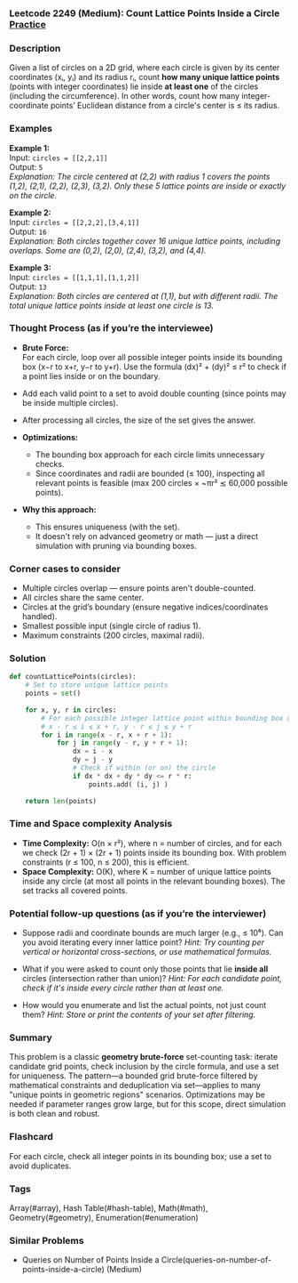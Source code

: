 ### Leetcode 2249 (Medium): Count Lattice Points Inside a Circle [Practice](https://leetcode.com/problems/count-lattice-points-inside-a-circle)

### Description  
Given a list of circles on a 2D grid, where each circle is given by its center coordinates (xᵢ, yᵢ) and its radius rᵢ, count **how many unique lattice points** (points with integer coordinates) lie inside **at least one** of the circles (including the circumference). In other words, count how many integer-coordinate points’ Euclidean distance from a circle's center is ≤ its radius.

### Examples  

**Example 1:**  
Input: `circles = [[2,2,1]]`  
Output: `5`  
*Explanation: The circle centered at (2,2) with radius 1 covers the points (1,2), (2,1), (2,2), (2,3), (3,2). Only these 5 lattice points are inside or exactly on the circle.*

**Example 2:**  
Input: `circles = [[2,2,2],[3,4,1]]`  
Output: `16`  
*Explanation: Both circles together cover 16 unique lattice points, including overlaps. Some are (0,2), (2,0), (2,4), (3,2), and (4,4).*

**Example 3:**  
Input: `circles = [[1,1,1],[1,1,2]]`  
Output: `13`  
*Explanation: Both circles are centered at (1,1), but with different radii. The total unique lattice points inside at least one circle is 13.*

### Thought Process (as if you’re the interviewee)  
- **Brute Force:**  
  For each circle, loop over all possible integer points inside its bounding box (x−r to x+r, y−r to y+r). Use the formula (dx)² + (dy)² ≤ r² to check if a point lies inside or on the boundary.

- Add each valid point to a set to avoid double counting (since points may be inside multiple circles).

- After processing all circles, the size of the set gives the answer.

- **Optimizations:**   
  - The bounding box approach for each circle limits unnecessary checks.  
  - Since coordinates and radii are bounded (≤ 100), inspecting all relevant points is feasible (max 200 circles × ~πr² ≲ 60,000 possible points).

- **Why this approach:**  
  - This ensures uniqueness (with the set).
  - It doesn't rely on advanced geometry or math — just a direct simulation with pruning via bounding boxes.

### Corner cases to consider  
- Multiple circles overlap — ensure points aren't double-counted.
- All circles share the same center.
- Circles at the grid’s boundary (ensure negative indices/coordinates handled).
- Smallest possible input (single circle of radius 1).
- Maximum constraints (200 circles, maximal radii).

### Solution

```python
def countLatticePoints(circles):
    # Set to store unique lattice points
    points = set()
    
    for x, y, r in circles:
        # For each possible integer lattice point within bounding box of the circle
        # x - r ≤ i ≤ x + r, y - r ≤ j ≤ y + r
        for i in range(x - r, x + r + 1):
            for j in range(y - r, y + r + 1):
                dx = i - x
                dy = j - y
                # Check if within (or on) the circle
                if dx * dx + dy * dy <= r * r:
                    points.add( (i, j) )
                    
    return len(points)
```

### Time and Space complexity Analysis  

- **Time Complexity:** O(n × r²), where n = number of circles, and for each we check (2r + 1) × (2r + 1) points inside its bounding box. With problem constraints (r ≤ 100, n ≤ 200), this is efficient.
- **Space Complexity:** O(K), where K = number of unique lattice points inside any circle (at most all points in the relevant bounding boxes). The set tracks all covered points.

### Potential follow-up questions (as if you’re the interviewer)  

- Suppose radii and coordinate bounds are much larger (e.g., ≤ 10⁶). Can you avoid iterating every inner lattice point?
  *Hint: Try counting per vertical or horizontal cross-sections, or use mathematical formulas.*

- What if you were asked to count only those points that lie **inside all** circles (intersection rather than union)?
  *Hint: For each candidate point, check if it's inside every circle rather than at least one.*

- How would you enumerate and list the actual points, not just count them?
  *Hint: Store or print the contents of your set after filtering.*

### Summary
This problem is a classic **geometry brute-force** set-counting task: iterate candidate grid points, check inclusion by the circle formula, and use a set for uniqueness. The pattern—a bounded grid brute-force filtered by mathematical constraints and deduplication via set—applies to many "unique points in geometric regions" scenarios. Optimizations may be needed if parameter ranges grow large, but for this scope, direct simulation is both clean and robust.


### Flashcard
For each circle, check all integer points in its bounding box; use a set to avoid duplicates.

### Tags
Array(#array), Hash Table(#hash-table), Math(#math), Geometry(#geometry), Enumeration(#enumeration)

### Similar Problems
- Queries on Number of Points Inside a Circle(queries-on-number-of-points-inside-a-circle) (Medium)
